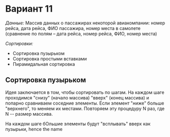 # Вариант 11

_Данные:_ Массив данных о пассажирах некоторой авиакомпании:  номер рейса, дата рейса, ФИО пассажира,
номер места в  самолете (сравнение по полям – дата рейса, номер рейса,  ФИО, номер места)

_Сортировки:_
- Сортировка пузырьком
- Сортировка простыми вставками
- Пирамидальная сортировка

## Сортировка пузырьком

Идея заключается в том, чтобы сортировать по шагам. На каждом шаге проходимся "снизу" (начало массива) "вверх" (конец массива)
и попарно сравниваем соседние элементы. Если элемент "ниже" больше "верхнего", то меняем их местами. Повторяем эту процедуру N раз,
где N -- размер массива.

На каждом шаге бОльшие элементы будут "всплывать" вверх как пузырьки, hence the name
